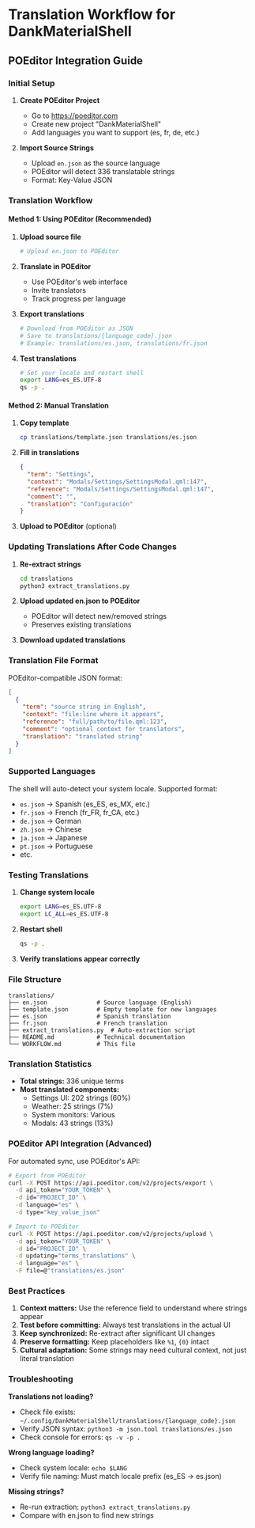 # Translation Workflow for DankMaterialShell

## POEditor Integration Guide

### Initial Setup

1. **Create POEditor Project**
   - Go to https://poeditor.com
   - Create new project "DankMaterialShell"
   - Add languages you want to support (es, fr, de, etc.)

2. **Import Source Strings**
   - Upload `en.json` as the source language
   - POEditor will detect 336 translatable strings
   - Format: Key-Value JSON

### Translation Workflow

#### Method 1: Using POEditor (Recommended)

1. **Upload source file**
   ```bash
   # Upload en.json to POEditor
   ```

2. **Translate in POEditor**
   - Use POEditor's web interface
   - Invite translators
   - Track progress per language

3. **Export translations**
   ```bash
   # Download from POEditor as JSON
   # Save to translations/{language_code}.json
   # Example: translations/es.json, translations/fr.json
   ```

4. **Test translations**
   ```bash
   # Set your locale and restart shell
   export LANG=es_ES.UTF-8
   qs -p .
   ```

#### Method 2: Manual Translation

1. **Copy template**
   ```bash
   cp translations/template.json translations/es.json
   ```

2. **Fill in translations**
   ```json
   {
     "term": "Settings",
     "context": "Modals/Settings/SettingsModal.qml:147",
     "reference": "Modals/Settings/SettingsModal.qml:147",
     "comment": "",
     "translation": "Configuración"
   }
   ```

3. **Upload to POEditor** (optional)

### Updating Translations After Code Changes

1. **Re-extract strings**
   ```bash
   cd translations
   python3 extract_translations.py
   ```

2. **Upload updated en.json to POEditor**
   - POEditor will detect new/removed strings
   - Preserves existing translations

3. **Download updated translations**

### Translation File Format

POEditor-compatible JSON format:

```json
[
  {
    "term": "source string in English",
    "context": "file:line where it appears",
    "reference": "full/path/to/file.qml:123",
    "comment": "optional context for translators",
    "translation": "translated string"
  }
]
```

### Supported Languages

The shell will auto-detect your system locale. Supported format:
- `es.json` → Spanish (es_ES, es_MX, etc.)
- `fr.json` → French (fr_FR, fr_CA, etc.)
- `de.json` → German
- `zh.json` → Chinese
- `ja.json` → Japanese
- `pt.json` → Portuguese
- etc.

### Testing Translations

1. **Change system locale**
   ```bash
   export LANG=es_ES.UTF-8
   export LC_ALL=es_ES.UTF-8
   ```

2. **Restart shell**
   ```bash
   qs -p .
   ```

3. **Verify translations appear correctly**

### File Structure

```
translations/
├── en.json              # Source language (English)
├── template.json        # Empty template for new languages
├── es.json              # Spanish translation
├── fr.json              # French translation
├── extract_translations.py  # Auto-extraction script
├── README.md            # Technical documentation
└── WORKFLOW.md          # This file
```

### Translation Statistics

- **Total strings:** 336 unique terms
- **Most translated components:**
  - Settings UI: 202 strings (60%)
  - Weather: 25 strings (7%)
  - System monitors: Various
  - Modals: 43 strings (13%)

### POEditor API Integration (Advanced)

For automated sync, use POEditor's API:

```bash
# Export from POEditor
curl -X POST https://api.poeditor.com/v2/projects/export \
  -d api_token="YOUR_TOKEN" \
  -d id="PROJECT_ID" \
  -d language="es" \
  -d type="key_value_json"

# Import to POEditor
curl -X POST https://api.poeditor.com/v2/projects/upload \
  -d api_token="YOUR_TOKEN" \
  -d id="PROJECT_ID" \
  -d updating="terms_translations" \
  -d language="es" \
  -F file=@"translations/es.json"
```

### Best Practices

1. **Context matters:** Use the reference field to understand where strings appear
2. **Test before committing:** Always test translations in the actual UI
3. **Keep synchronized:** Re-extract after significant UI changes
4. **Preserve formatting:** Keep placeholders like `%1`, `{0}` intact
5. **Cultural adaptation:** Some strings may need cultural context, not just literal translation

### Troubleshooting

**Translations not loading?**
- Check file exists: `~/.config/DankMaterialShell/translations/{language_code}.json`
- Verify JSON syntax: `python3 -m json.tool translations/es.json`
- Check console for errors: `qs -v -p .`

**Wrong language loading?**
- Check system locale: `echo $LANG`
- Verify file naming: Must match locale prefix (es_ES → es.json)

**Missing strings?**
- Re-run extraction: `python3 extract_translations.py`
- Compare with en.json to find new strings
